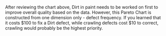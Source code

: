 After reviewing the chart above, Dirt in paint needs to be worked on first to improve overall quality based on the data.
However, this Pareto Chart is constructed from one dimension only - defect frequency. 
If you learned that it costs $100 to fix a Dirt defect, while crawling defects cost $10 to correct, crawling would probably be the highest priority.
